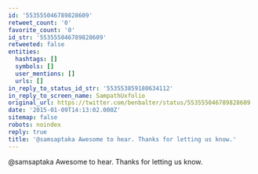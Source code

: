 ```yaml
---
id: '553555046789828609'
retweet_count: '0'
favorite_count: '0'
id_str: '553555046789828609'
retweeted: false
entities:
  hashtags: []
  symbols: []
  user_mentions: []
  urls: []
in_reply_to_status_id_str: '553553859180634112'
in_reply_to_screen_name: SampathUxfolio
original_url: https://twitter.com/benbalter/status/553555046789828609
date: '2015-01-09T14:13:02.000Z'
sitemap: false
robots: noindex
reply: true
title: '@samsaptaka Awesome to hear. Thanks for letting us know.'
---
```


@samsaptaka Awesome to hear. Thanks for letting us know.
